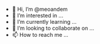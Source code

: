 - 👋 Hi, I’m @meoandem
- 👀 I’m interested in ...
- 🌱 I’m currently learning ...
- 💞️ I’m looking to collaborate on ...
- 📫 How to reach me ...

<!---
meoandem/meoandem is a ✨ special ✨ repository because its `README.md` (this file) appears on your GitHub profile.
You can click the Preview link to take a look at your changes.
--->
